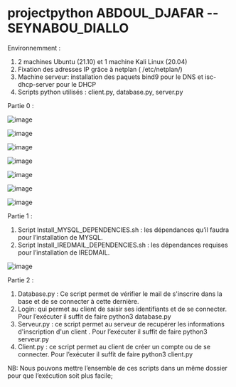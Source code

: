 # projectpython  ABDOUL_DJAFAR -- SEYNABOU_DIALLO

Environnemment : 

1. 2 machines Ubuntu (21.10) et 1 machine Kali Linux (20.04)
2. Fixation des adresses IP grâce à netplan ( /etc/netplan/)
3. Machine serveur: installation des paquets bind9 pour le DNS et isc-dhcp-server pour le DHCP
5. Scripts python utilisés : client.py, database.py, server.py

Partie 0 :

![image](https://user-images.githubusercontent.com/76455540/161460146-101e8b81-4874-4e59-99f0-5621ba272bbb.png)

![image](https://user-images.githubusercontent.com/76455540/161460002-dd6e5a97-854b-47a2-b4a3-845960ed344a.png)

![image](https://user-images.githubusercontent.com/76455540/161460029-8e84dc77-562b-48cc-85af-ab4efa3af4b7.png)

![image](https://user-images.githubusercontent.com/76455540/161460176-45a79774-8127-45b8-b7ac-d6b19583df27.png)

![image](https://user-images.githubusercontent.com/76455540/161460195-63f0b4c6-2eb8-4c6b-80f2-2e470929866c.png)

![image](https://user-images.githubusercontent.com/76455540/161460219-18f4d2e0-4754-4291-abb3-f0f3620d7e11.png)

![image](https://user-images.githubusercontent.com/76455540/161461771-46a82221-6ddf-4c62-9d78-cb4eb3b84a3c.png)

Partie 1 : 

1. Script Install_MYSQL_DEPENDENCIES.sh : les dépendances qu’il faudra pour l’installation de MYSQL.
2. Script Install_IREDMAIL_DEPENDENCIES.sh : les dépendances requises pour l’installation de IREDMAIL.

![image](https://user-images.githubusercontent.com/76455540/161460788-7137e2b1-356e-46fd-b367-67a701fe99b8.png)

Partie 2 :

1. Database.py : Ce script permet de vérifier le mail de s'inscrire dans la base et de se connecter à cette dernière.
2. Login: qui permet au client de saisir ses identifiants et de se connecter. Pour l’exécuter il suffit de faire python3 database.py
3. Serveur.py : ce script permet au serveur de recupérer les informations d'inscription d'un client . Pour l’exécuter il suffit de faire 	python3 serveur.py
4. Client.py : ce script permet au client de créer un compte ou de se connecter. Pour l’exécuter il suffit de faire python3 client.py

NB: Nous pouvons mettre l’ensemble de ces scripts dans un même dossier pour que l’exécution soit plus facile;

